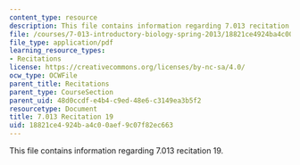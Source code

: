 ```yaml
---
content_type: resource
description: This file contains information regarding 7.013 recitation 19.
file: /courses/7-013-introductory-biology-spring-2013/18821ce4924ba4c00aef9c07f82ec663_MIT7_013S12_Recitation_19.pdf
file_type: application/pdf
learning_resource_types:
- Recitations
license: https://creativecommons.org/licenses/by-nc-sa/4.0/
ocw_type: OCWFile
parent_title: Recitations
parent_type: CourseSection
parent_uid: 48d0ccdf-e4b4-c9ed-48e6-c3149ea3b5f2
resourcetype: Document
title: 7.013 Recitation 19
uid: 18821ce4-924b-a4c0-0aef-9c07f82ec663
---
```

This file contains information regarding 7.013 recitation 19.